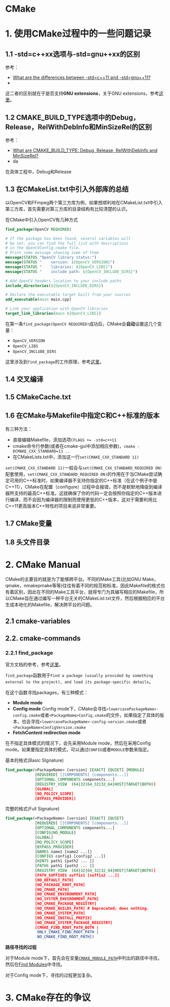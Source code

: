 # CMake

# 1. 使用CMake过程中的一些问题记录



## 1.1 -std=c++xx选项与-std=gnu++xx的区别

参考：

- [What are the differences between -std=c++11 and -std=gnu++11?](https://stackoverflow.com/questions/10613126/what-are-the-differences-between-std-c11-and-std-gnu11)
- 



这二者的区别就在于是否支持**GNU extensions**，关于GNU extensions，参考[这里](https://gcc.gnu.org/onlinedocs/gcc/C_002b_002b-Extensions.html)。



## 1.2 CMAKE_BUILD_TYPE选项中的Debug，Release，RelWithDebInfo和MinSizeRel的区别

参考：

- [What are CMAKE_BUILD_TYPE: Debug, Release, RelWithDebInfo and MinSizeRel?](https://stackoverflow.com/questions/48754619/what-are-cmake-build-type-debug-release-relwithdebinfo-and-minsizerel)
- da



在具体工程中，Debug和Release



## 1.3 在CMakeList.txt中引入外部库的总结

以OpenCV和FFmpeg两个第三方库为例，如果想顺利地在CMakeList.txt中引入第三方库，首先需要对第三方库的目录结构有比较清楚的认识。

在CMake中引入OpenCV有几种方式

```cmake
find_package(OpenCV REQUIRED)

# If the package has been found, several variables will
# be set, you can find the full list with descriptions
# in the OpenCVConfig.cmake file.
# Print some message showing some of them
message(STATUS "OpenCV library status:")
message(STATUS "    version: ${OpenCV_VERSION}")
message(STATUS "    libraries: ${OpenCV_LIBS}")
message(STATUS "    include path: ${OpenCV_INCLUDE_DIRS}")

# Add OpenCV headers location to your include paths
include_directories(${OpenCV_INCLUDE_DIRS})

# Declare the executable target built from your sources
add_executable(main main.cpp)

# Link your application with OpenCV libraries
target_link_libraries(main ${OpenCV_LIBS})
```

在第一条`find_package(OpenCV REQUIRED)`成功后，CMake会**自动**设置这几个变量：

- `OpenCV_VERSION`
- `OpenCV_LIBS`
- `OpenCV_INCLUDE_DIRS`



这里涉及到`find_package`的工作原理，参考[这里](#2.2.1-find_package)。



## 1.4 交叉编译



## 1.5 CMakeCache.txt



## 1.6 在CMake与Makefile中指定C和C++标准的版本

有三种方法：

- 直接编辑Makefile，添加选项`CFLAGS += -std=c++11`
- cmake命令行参数(或者在cmake-gui中添加相应参数)，`cmake -DCMAKE_CXX_STANDARD=11 ..`
- 在CMakeLists.txt中，添加这一行`set(CMAKE_CXX_STANDARD 11)`

`set(CMAKE_CXX_STANDARD 11)`一般会与`set(CMAKE_CXX_STANDARD_REQUIRED ON)`配套使用，`set(CMAKE_CXX_STANDARD_REQUIRED ON)`的作用在于当CMake尝试确定可用的C++标准时，如果编译器不支持你指定的C++标准（在这个例子中是C++11），CMake在配置（configure）过程中会报错，而不是默默地降级到编译器所支持的最高C++标准。这就确保了你的代码一定会按照你指定的C++版本进行编译，而不会因为编译器的限制而使用更低的C++版本，这对于需要利用比C++11更高版本C++特性的项目来说非常重要。



## 1.7 CMake变量



## 1.8 头文件目录





# 2. CMake Manual

CMake的主要目的就是为了能够跨平台。不同的Make工具(比如GNU Make，qmake，nmakepmake等等)往往有着不同的规范和标准，因此Makefile的格式也有着区别，因此在不同的Make工具平台，就得专门为其编写相应的Makefile，所以CMake旨在通过编写一种平台无关的CMakeList.txt文件，然后根据相应的平台生成本地化的Makefile，解决跨平台的问题。

## 2.1 cmake-variables

## 2.2. cmake-commands

### 2.2.1 find_package

官方文档的参考，参考[这里](https://cmake.org/cmake/help/latest/command/find_package.html)。

`find_package`函数用于`Find a package (usually provided by something external to the project), and load its package-specific details`。

在这个函数寻找packages，有三种模式：

- **Module mode**
- **Config mode** Config mode下，CMake会寻找`<lowercasePackageName>-config.cmake`或者`<PackageName>Config.cmake`的文件，如果指定了具体的版本，也会寻找`<lowercasePackageName>-config-version.cmake`或者`<PackageName>ConfigVersion.cmake`
- **FetchContent redirection mode**

在不指定具体模式的情况下，会先采用Module mode，然后在采用Config mode。如果要指定具体的模式，可以通过`CONFIG`或者`MODULE`参数来指定。

基本的格式(Basic SIgnature)

```cmake
find_package(<PackageName> [version] [EXACT] [QUIET] [MODULE]
             [REQUIRED] [[COMPONENTS] [components...]]
             [OPTIONAL_COMPONENTS components...]
             [REGISTRY_VIEW  (64|32|64_32|32_64|HOST|TARGET|BOTH)]
             [GLOBAL]
             [NO_POLICY_SCOPE]
             [BYPASS_PROVIDER])
```

完整的格式(Full Signature)

```cmake
find_package(<PackageName> [version] [EXACT] [QUIET]
             [REQUIRED] [[COMPONENTS] [components...]]
             [OPTIONAL_COMPONENTS components...]
             [CONFIG|NO_MODULE]
             [GLOBAL]
             [NO_POLICY_SCOPE]
             [BYPASS_PROVIDER]
             [NAMES name1 [name2 ...]]
             [CONFIGS config1 [config2 ...]]
             [HINTS path1 [path2 ... ]]
             [PATHS path1 [path2 ... ]]
             [REGISTRY_VIEW  (64|32|64_32|32_64|HOST|TARGET|BOTH)]
             [PATH_SUFFIXES suffix1 [suffix2 ...]]
             [NO_DEFAULT_PATH]
             [NO_PACKAGE_ROOT_PATH]
             [NO_CMAKE_PATH]
             [NO_CMAKE_ENVIRONMENT_PATH]
             [NO_SYSTEM_ENVIRONMENT_PATH]
             [NO_CMAKE_PACKAGE_REGISTRY]
             [NO_CMAKE_BUILDS_PATH] # Deprecated; does nothing.
             [NO_CMAKE_SYSTEM_PATH]
             [NO_CMAKE_INSTALL_PREFIX]
             [NO_CMAKE_SYSTEM_PACKAGE_REGISTRY]
             [CMAKE_FIND_ROOT_PATH_BOTH |
              ONLY_CMAKE_FIND_ROOT_PATH |
              NO_CMAKE_FIND_ROOT_PATH])
```



**路径寻找的过程**

对于Module mode下，首先会在变量[`CMAKE_MODULE_PATH`](https://cmake.org/cmake/help/latest/variable/CMAKE_MODULE_PATH.html#variable:CMAKE_MODULE_PATH)中列出的路径中寻找，然后在[Find Modules](https://cmake.org/cmake/help/latest/manual/cmake-developer.7.html#find-modules)中寻找。



对于Config mode下，寻找的过程更加复杂。



# 3. CMake存在的争议

